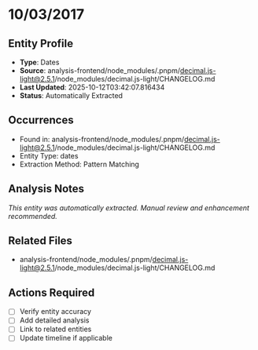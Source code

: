 # 10/03/2017

## Entity Profile
- **Type**: Dates
- **Source**: analysis-frontend/node_modules/.pnpm/decimal.js-light@2.5.1/node_modules/decimal.js-light/CHANGELOG.md
- **Last Updated**: 2025-10-12T03:42:07.816434
- **Status**: Automatically Extracted

## Occurrences
- Found in: analysis-frontend/node_modules/.pnpm/decimal.js-light@2.5.1/node_modules/decimal.js-light/CHANGELOG.md
- Entity Type: dates
- Extraction Method: Pattern Matching

## Analysis Notes
*This entity was automatically extracted. Manual review and enhancement recommended.*

## Related Files
- analysis-frontend/node_modules/.pnpm/decimal.js-light@2.5.1/node_modules/decimal.js-light/CHANGELOG.md

## Actions Required
- [ ] Verify entity accuracy
- [ ] Add detailed analysis
- [ ] Link to related entities
- [ ] Update timeline if applicable
